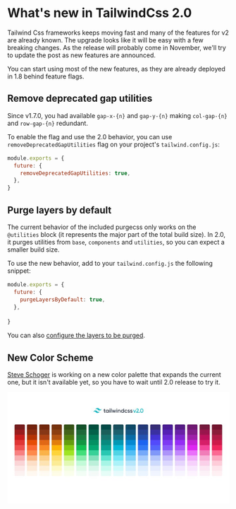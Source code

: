 # What's new in TailwindCss 2.0

Tailwind Css frameworks keeps moving fast and many of the features for v2 are already known. The upgrade looks like it will be easy with a few breaking changes. As the release will probably come in November, we'll try to update the post as new features are announced.

You can start using most of the new features, as they are already deployed in 1.8 behind feature flags.

## Remove deprecated gap utilities

Since v1.7.0, you had available `gap-x-{n}` and `gap-y-{n}` making `col-gap-{n}` and `row-gap-{n}` redundant.

To enable the flag and use the 2.0 behavior, you can use `removeDeprecatedGapUtilities` flag on your project's `tailwind.config.js`:

```jsx
module.exports = {
  future: {
    removeDeprecatedGapUtilities: true,
  },
}
```

## Purge layers by default

The current behavior of the included purgecss only works on the `@utilities` block (it represents the major part of the total build size). In 2.0, it purges utilities from `base`, `components` and `utilities`, so you can expect a smaller build size.

To use the new behavior, add to your `tailwind.config.js` the following snippet:

```jsx
module.exports = {
  future: {
    purgeLayersByDefault: true,
  },

}
```

You can also [configure the layers to be purged](https://tailwindcss.com/docs/upcoming-changes#purge-layers-by-default).

## New Color Scheme

[Steve Schoger](https://twitter.com/steveschoger) is working on a new color palette that expands the current one, but it isn't available yet, so you have to wait until 2.0 release to try it.

![EhAGi5JXgAMLSt7.jpeg](EhAGi5JXgAMLSt7.jpeg)
